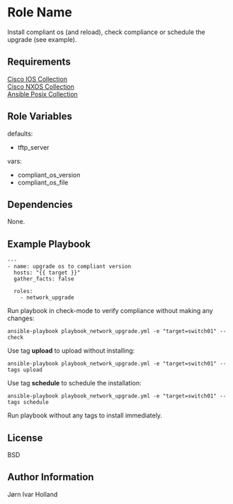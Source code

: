 Role Name
=========

Install compliant os (and reload), check compliance or schedule the upgrade (see example).

Requirements
------------

[Cisco IOS Collection](https://galaxy.ansible.com/cisco/ios)<br>
[Cisco NXOS Collection](https://galaxy.ansible.com/cisco/nxos)<br>
[Ansible Posix Collection](https://galaxy.ansible.com/ansible/posix)

Role Variables
--------------

defaults:
- tftp\_server

vars:
- compliant\_os\_version
- compliant\_os\_file

Dependencies
------------

None.

Example Playbook
----------------

    ---
    - name: upgrade os to compliant version
      hosts: "{{ target }}"
      gather_facts: false

      roles:
        - network_upgrade


Run playbook in check-mode to verify compliance without making any changes:

    ansible-playbook playbook_network_upgrade.yml -e "target=switch01" --check

Use tag **upload** to upload without installing:

    ansible-playbook playbook_network_upgrade.yml -e "target=switch01" --tags upload

Use tag **schedule** to schedule the installation:

    ansible-playbook playbook_network_upgrade.yml -e "target=switch01" --tags schedule

Run playbook without any tags to install immediately.


License
-------

BSD

Author Information
------------------

Jørn Ivar Holland

